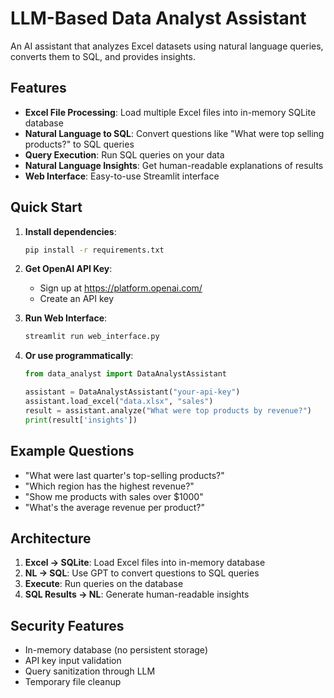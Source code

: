 # LLM-Based Data Analyst Assistant

An AI assistant that analyzes Excel datasets using natural language queries, converts them to SQL, and provides insights.

## Features

- **Excel File Processing**: Load multiple Excel files into in-memory SQLite database
- **Natural Language to SQL**: Convert questions like "What were top selling products?" to SQL queries
- **Query Execution**: Run SQL queries on your data
- **Natural Language Insights**: Get human-readable explanations of results
- **Web Interface**: Easy-to-use Streamlit interface

## Quick Start

1. **Install dependencies**:
   ```bash
   pip install -r requirements.txt
   ```

2. **Get OpenAI API Key**:
   - Sign up at https://platform.openai.com/
   - Create an API key

3. **Run Web Interface**:
   ```bash
   streamlit run web_interface.py
   ```

4. **Or use programmatically**:
   ```python
   from data_analyst import DataAnalystAssistant
   
   assistant = DataAnalystAssistant("your-api-key")
   assistant.load_excel("data.xlsx", "sales")
   result = assistant.analyze("What were top products by revenue?")
   print(result['insights'])
   ```

## Example Questions

- "What were last quarter's top-selling products?"
- "Which region has the highest revenue?"
- "Show me products with sales over $1000"
- "What's the average revenue per product?"

## Architecture

1. **Excel → SQLite**: Load Excel files into in-memory database
2. **NL → SQL**: Use GPT to convert questions to SQL queries
3. **Execute**: Run queries on the database
4. **SQL Results → NL**: Generate human-readable insights

## Security Features

- In-memory database (no persistent storage)
- API key input validation
- Query sanitization through LLM
- Temporary file cleanup